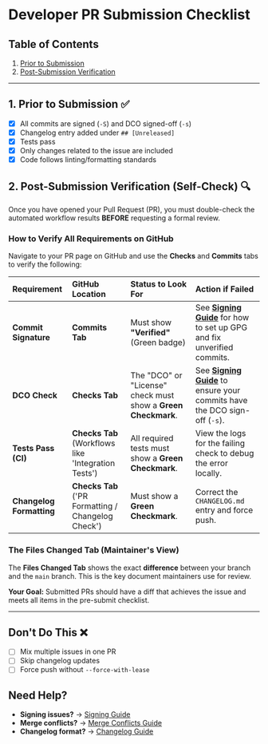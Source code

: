 # Developer PR Submission Checklist

## Table of Contents
1. [Prior to Submission](#1-prior-to-submission)
2. [Post-Submission Verification](#2-post-submission-verification)

---

## 1. Prior to Submission ✅

- [x] All commits are signed (`-S`) and DCO signed-off (`-s`)
- [x] Changelog entry added under `## [Unreleased]`
- [x] Tests pass 
- [x] Only changes related to the issue are included
- [x] Code follows linting/formatting standards

## 2. Post-Submission Verification (Self-Check) 🔍

Once you have opened your Pull Request (PR), you must double-check the automated workflow results **BEFORE** requesting a formal review.

### How to Verify All Requirements on GitHub

Navigate to your PR page on GitHub and use the **Checks** and **Commits** tabs to verify the following:

| Requirement | GitHub Location | Status to Look For | Action if Failed |
| :--- | :--- | :--- | :--- |
| **Commit Signature** | **Commits Tab** | Must show **"Verified"** (Green badge) | See **[Signing Guide](signing.md)** for how to set up GPG and fix unverified commits. |
| **DCO Check** | **Checks Tab** | The "DCO" or "License" check must show a **Green Checkmark**. | See **[Signing Guide](signing.md)** to ensure your commits have the DCO sign-off (`-s`). |
| **Tests Pass (CI)** | **Checks Tab** (Workflows like 'Integration Tests') | All required tests must show a **Green Checkmark**. | View the logs for the failing check to debug the error locally. |
| **Changelog Formatting** | **Checks Tab** ('PR Formatting / Changelog Check') | Must show a **Green Checkmark**. | Correct the `CHANGELOG.md` entry and force push. |

### The Files Changed Tab (Maintainer's View)

The **Files Changed Tab** shows the exact **difference** between your branch and the `main` branch. This is the key document maintainers use for review.

**Your Goal:** Submitted PRs should have a diff that achieves the issue and meets all items in the pre-submit checklist.

---

## Don't Do This ❌

- [ ] Mix multiple issues in one PR
- [ ] Skip changelog updates
- [ ] Force push without `--force-with-lease`

## Need Help?

- **Signing issues?** → [Signing Guide](signing.md)
- **Merge conflicts?** → [Merge Conflicts Guide](merge_conflicts.md)
- **Changelog format?** → [Changelog Guide](changelog_entry.md)